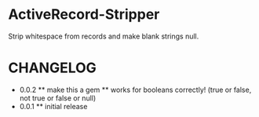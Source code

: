 ActiveRecord-Stripper
=========================

Strip whitespace from records and make blank strings null.

CHANGELOG
=========

* 0.0.2
** make this a gem
** works for booleans correctly! (true or false, not true or false or null)
* 0.0.1
** initial release
  